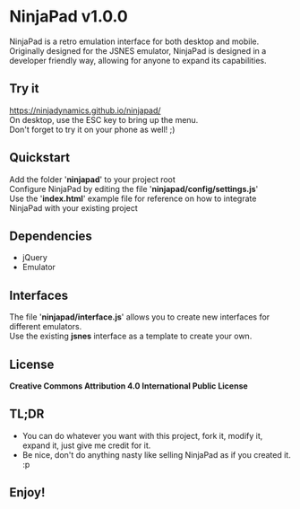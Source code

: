 # NinjaPad v1.0.0
NinjaPad is a retro emulation interface for both desktop and mobile.  
Originally designed for the JSNES emulator, NinjaPad is designed in a developer friendly way, allowing for anyone to expand its capabilities.  

## Try it
https://ninjadynamics.github.io/ninjapad/  
On desktop, use the ESC key to bring up the menu.  
Don't forget to try it on your phone as well! ;)  

## Quickstart
Add the folder '**ninjapad**' to your project root  
Configure NinjaPad by editing the file '**ninjapad/config/settings.js**'  
Use the '**index.html**' example file for reference on how to integrate NinjaPad with your existing project  

## Dependencies
- jQuery  
- Emulator  

## Interfaces
The file '**ninjapad/interface.js**' allows you to create new interfaces for different emulators.  
Use the existing **jsnes** interface as a template to create your own.  

## License
**Creative Commons Attribution 4.0 International Public License**  

## TL;DR
- You can do whatever you want with this project, fork it, modify it, expand it, just give me credit for it.  
- Be nice, don't do anything nasty like selling NinjaPad as if you created it. :p  

## Enjoy!
